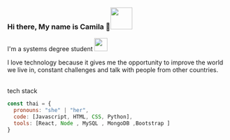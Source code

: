 ### Hi there, My name is Camila 👋<img src="https://media.giphy.com/media/VgCDAzcKvsR6OM0uWg/giphy.gif" width="50">


I'm a systems degree student <img src="https://media.giphy.com/media/fYSnHlufseco8Fh93Z/giphy.gif" width="30">

I love technology because it gives me the opportunity to improve the world we live in, constant challenges and talk with people from other countries.
                   
                 
                


<br>tech stack </br> 

```javascript
const thai = {
  pronouns: "she" | "her",
  code: [Javascript, HTML, CSS, Python],
  tools: [React, Node , MySQL , MongoDB ,Bootstrap ]
}


